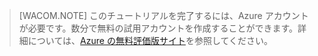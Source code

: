 > [WACOM.NOTE]
> このチュートリアルを完了するには、Azure アカウントが必要です。数分で無料の試用アカウントを作成することができます。詳細については、[Azure の無料評価版サイト][]を参照してください。

  [Azure の無料評価版サイト]: http://www.windowsazure.com/en-us/pricing/free-trial
